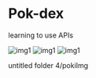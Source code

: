 # Pok-dex
learning to use APIs

![img1](https://github.com/KeaganStephens/pok-dex/blob/main/untitled-folder-4/pokiImg/one.jpeg?raw=true)
![img1](https://github.com/KeaganStephens/pok-dex/blob/main/img/img/two.jpeg?raw=true)
![img1](https://github.com/KeaganStephens/pok-dex/blob/main/img/img/three.jpeg?raw=true)

untitled folder 4/pokiImg
